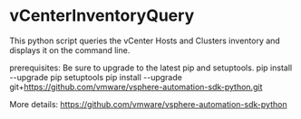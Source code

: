 # vCenterInventoryQuery

This python script queries the vCenter Hosts and Clusters inventory and displays it on the command line.

prerequisites: 
Be sure to upgrade to the latest pip and setuptools.
pip install --upgrade pip setuptools
pip install --upgrade git+https://github.com/vmware/vsphere-automation-sdk-python.git

More details: 
https://github.com/vmware/vsphere-automation-sdk-python

